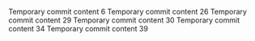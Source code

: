 Temporary commit content 6
Temporary commit content 26
Temporary commit content 29
Temporary commit content 30
Temporary commit content 34
Temporary commit content 39
